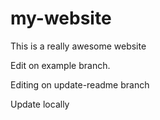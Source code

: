 # my-website

This is a really awesome website

Edit on example branch.

Editing on update-readme branch

Update locally
